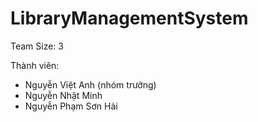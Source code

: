 # LibraryManagementSystem
Team Size: 3

Thành viên:
- Nguyễn Việt Anh (nhóm trưởng)
- Nguyễn Nhật Minh
- Nguyễn Phạm Sơn Hải
